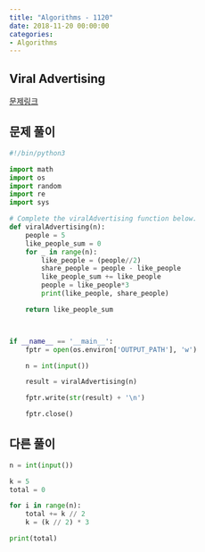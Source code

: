 ```yaml
---
title: "Algorithms - 1120"
date: 2018-11-20 00:00:00
categories:
- Algorithms
---
```


## Viral Advertising
[문제링크](https://www.hackerrank.com/challenges/strange-advertising/problem)

## 문제 풀이

```python
#!/bin/python3

import math
import os
import random
import re
import sys

# Complete the viralAdvertising function below.
def viralAdvertising(n):
    people = 5
    like_people_sum = 0
    for _ in range(n):
        like_people = (people//2)
        share_people = people - like_people
        like_people_sum += like_people
        people = like_people*3
        print(like_people, share_people)

    return like_people_sum



if __name__ == '__main__':
    fptr = open(os.environ['OUTPUT_PATH'], 'w')

    n = int(input())

    result = viralAdvertising(n)

    fptr.write(str(result) + '\n')

    fptr.close()

```

## 다른 풀이

```python
n = int(input())

k = 5
total = 0

for i in range(n):
	total += k // 2
	k = (k // 2) * 3

print(total)

```
